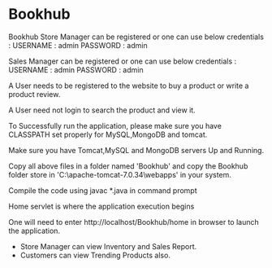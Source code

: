 # Bookhub
Bookhub
Store Manager can be registered or one can use below credentials :
USERNAME : admin
PASSWORD : admin

Sales Manager can be registered or one can use below credentials :
USERNAME : admin
PASSWORD : admin

A User needs to be registered to the website to buy a product or write a product review.

A User need not login to search the product and view it.

To Successfully run the application, please make sure you have CLASSPATH set properly for MySQL,MongoDB and tomcat.

Make sure you have Tomcat,MySQL and MongoDB servers Up and Running.

Copy all above files in a folder named 'Bookhub' and copy the Bookhub folder store in 'C:\apache-tomcat-7.0.34\webapps' in your system.

Compile the code using javac *.java in command prompt

Home servlet is where the application execution begins

One will need to enter http://localhost/Bookhub/home  in browser to launch the application.

- Store Manager can view Inventory and Sales Report.
- Customers can view Trending Products also.
